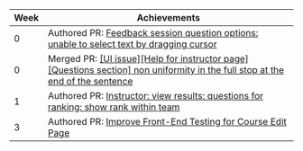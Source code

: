 Week | Achievements
---- | ------------
0 | Authored PR: [Feedback session question options: unable to select text by dragging cursor](https://github.com/TEAMMATES/teammates/pull/10884)
0 | Merged PR: [[UI issue][Help for instructor page][Questions section] non uniformity in the full stop at the end of the sentence](https://github.com/TEAMMATES/teammates/pull/10883)
1 | Authored PR: [Instructor: view results: questions for ranking: show rank within team](https://github.com/TEAMMATES/teammates/pull/10895)
3 | Authored PR: [Improve Front-End Testing for Course Edit Page](https://github.com/TEAMMATES/teammates/pull/10926)
